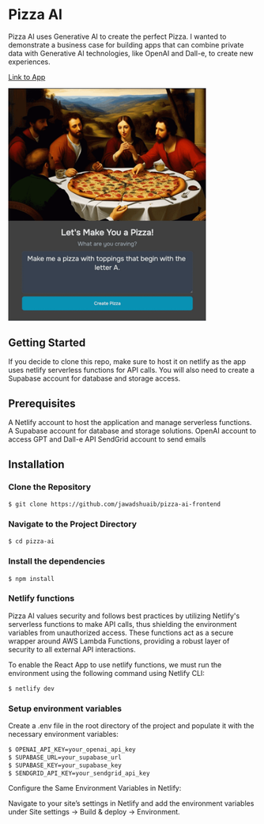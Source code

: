 # Pizza AI

Pizza AI uses Generative AI to create the perfect Pizza. I wanted to demonstrate a business case for building apps that can combine private data with Generative AI technologies, like OpenAI and Dall-e, to create new experiences.

[Link to App](https://pizza-ai.netlify.app/)

<img src="./src/assets/screenshot.gif" alt="Pizza AI App" title="Pizza AI App" width="400px"/>

## Getting Started

If you decide to clone this repo, make sure to host it on netlify as the app uses netlify serverless functions for API calls.
You will also need to create a Supabase account for database and storage access.

## Prerequisites

A Netlify account to host the application and manage serverless functions.
A Supabase account for database and storage solutions.
OpenAI account to access GPT and Dall-e API
SendGrid account to send emails

## Installation

### Clone the Repository

    $ git clone https://github.com/jawadshuaib/pizza-ai-frontend

### Navigate to the Project Directory

    $ cd pizza-ai

### Install the dependencies

    $ npm install

### Netlify functions

Pizza AI values security and follows best practices by utilizing Netlify's serverless functions to make API calls, thus shielding the environment variables from unauthorized access. These functions act as a secure wrapper around AWS Lambda Functions, providing a robust layer of security to all external API interactions.

To enable the React App to use netlify functions, we must run the environment using the following command using Netlify CLI:

    $ netlify dev

### Setup environment variables

Create a .env file in the root directory of the project and populate it with the necessary environment variables:

    $ OPENAI_API_KEY=your_openai_api_key
    $ SUPABASE_URL=your_supabase_url
    $ SUPABASE_KEY=your_supabase_key
    $ SENDGRID_API_KEY=your_sendgrid_api_key

Configure the Same Environment Variables in Netlify:

Navigate to your site’s settings in Netlify and add the environment variables under Site settings -> Build & deploy -> Environment.
